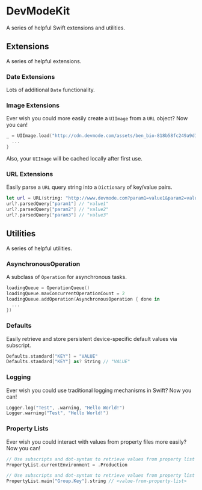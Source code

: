 # DevModeKit
A series of helpful Swift extensions and utilities.

## Extensions
A series of helpful extensions.

### Date Extensions
Lots of additional `Date` functionality.

### Image Extensions
Ever wish you could more easily create a `UIImage` from a `URL` object?  Now you can!
```swift
_ = UIImage.load("http://cdn.devmode.com/assets/ben_bio-818b58fc249a9d19ba5a5ce436dd54e1.jpg") { image in
  ...
}
```
Also, your `UIImage` will be cached locally after first use.

### URL Extensions
Easily parse a `URL` query string into a `Dictionary` of key/value pairs.
```swift
let url = URL(string: "http://www.devmode.com?param1=value1&param2=value2&param3=value3")
url?.parsedQuery["param1"] // "value1"
url?.parsedQuery["param2"] // "value2"
url?.parsedQuery["param3"] // "value3"
```

## Utilities
A series of helpful utilities.

### AsynchronousOperation
A subclass of `Operation` for asynchronous tasks.
```swift
loadingQueue = OperationQueue()
loadingQueue.maxConcurrentOperationCount = 2
loadingQueue.addOperation(AsynchronousOperation { done in
  ...
})
```
### Defaults
Easily retrieve and store persistent device-specific default values via subscript.
```swift
Defaults.standard["KEY"] = "VALUE"
Defaults.standard["KEY"] as? String // "VALUE"
```
### Logging
Ever wish you could use traditional logging mechanisms in Swift?  Now you can!
```swift
Logger.log("Test", .warning, "Hello World!")
Logger.warning("Test", "Hello World!")
```
### Property Lists
Ever wish you could interact with values from property files more easily?  Now you can!  
```swift
// Use subscripts and dot-syntax to retrieve values from property list files.
PropertyList.currentEnvironment = .Production

// Use subscripts and dot-syntax to retrieve values from property list files.
PropertyList.main["Group.Key"].string // <value-from-property-list>
```
